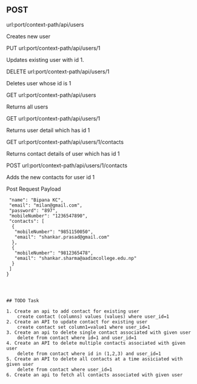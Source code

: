 ## POST 
url:port/context-path/api/users 

Creates new user

PUT 
url:port/context-path/api/users/1

Updates existing user with id 1.

DELETE 
url:port/context-path/api/users/1

Deletes user whose id is 1

GET
url:port/context-path/api/users

Returns all users

GET
url:port/context-path/api/users/1

Returns user detail which has id 1

GET
url:port/context-path/api/users/1/contacts

Returns contact details of user which has id 1

POST
url:port/context-path/api/users/1/contacts

Adds the new contacts for user id 1

Post Request Payload

```{
 "name": "Bipana KC",
 "email": "milan@gmail.com",
 "password": "897",
 "mobileNumber": "1236547890",
 "contacts": [
  {
   "mobileNumber": "9851150050",
   "email": "shankar.prasad@gmail.com"
  },
  {
   "mobileNumber": "9812365478",
   "email": "shankar.sharma@aadimcollege.edu.np"
  }
 ]
}




## TODO Task

1. Create an api to add contact for existing user
	create contact (columns) values (values) where user_id=1
2. Create an API to update contact for existing user
	create contact set column1=value1 where user_id=1
3. Create an api to delete single contact associated with given user
	delete from contact where id=1 and user_id=1
4. Create an API to delete multiple contacts associated with given user
	delete from contact where id in (1,2,3) and user_id=1
5. Create an API to delete all contacts at a time assiciated with given user
	delete from contact where user_id=1
6. Create an api to fetch all contacts associated with given user
